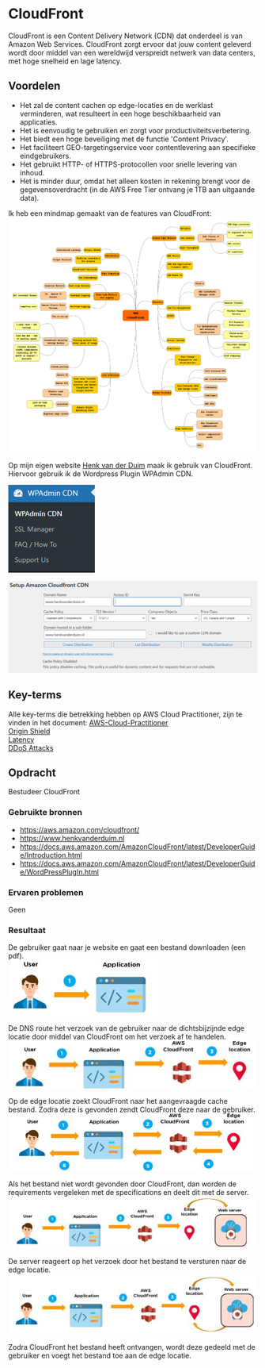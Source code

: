 # CloudFront
CloudFront is een Content Delivery Network (CDN) dat onderdeel is van Amazon Web Services. CloudFront zorgt ervoor dat jouw content geleverd wordt door middel van een wereldwijd verspreidt netwerk van data centers, met hoge snelheid en lage latency.

## Voordelen
- Het zal de content cachen op edge-locaties en de werklast verminderen, wat resulteert in een hoge beschikbaarheid van applicaties.
- Het is eenvoudig te gebruiken en zorgt voor productiviteitsverbetering.
- Het biedt een hoge beveiliging met de functie 'Content Privacy'.
- Het faciliteert GEO-targetingservice voor contentlevering aan specifieke eindgebruikers.
- Het gebruikt HTTP- of HTTPS-protocollen voor snelle levering van inhoud.
- Het is minder duur, omdat het alleen kosten in rekening brengt voor de gegevensoverdracht (in de AWS Free Tier ontvang je 1TB aan uitgaande data).

Ik heb een mindmap gemaakt van de features van CloudFront:  
![mindmap](../00_includes/mindmap-cloudfront.png)

Op mijn eigen website [Henk van der Duim](https://www.henkvanderduim.nl) maak ik gebruik van CloudFront. Hiervoor gebruik ik de Wordpress Plugin WPAdmin CDN.

![plugin](../00_includes/AWS-19f.png)

![setup](../00_includes/AWS-19g.png)

## Key-terms
Alle key-terms die betrekking hebben op AWS Cloud Practitioner, zijn te vinden in het document: [AWS-Cloud-Practitioner](../beschrijvingen/aws-cloud-practitioner.md)  
[Origin Shield](../beschrijvingen/aws-cloud-practitioner.md#OriginShield)  
[Latency](../beschrijvingen/aws-cloud-practitioner.md#LowLatency)  
[DDoS Attacks](../beschrijvingen/aws-cloud-practitioner.md#DDoS)  

## Opdracht
Bestudeer CloudFront
### Gebruikte bronnen
- https://aws.amazon.com/cloudfront/  
- https://www.henkvanderduim.nl  
- https://docs.aws.amazon.com/AmazonCloudFront/latest/DeveloperGuide/Introduction.html  
- https://docs.aws.amazon.com/AmazonCloudFront/latest/DeveloperGuide/WordPressPlugIn.html  

### Ervaren problemen
Geen

### Resultaat
De gebruiker gaat naar je website en gaat een bestand downloaden (een pdf).  
![stap1](../00_includes/AWS-19a.JPG)

De DNS route het verzoek van de gebruiker naar de dichtsbijzijnde edge locatie door middel van CloudFront om het verzoek af te handelen.  
![stap2](../00_includes/AWS-19b.JPG)

Op de edge locatie zoekt CloudFront naar het aangevraagde cache bestand. Zodra deze is gevonden zendt CloudFront deze naar de gebruiker.  
![stap3](../00_includes/AWS-19c.JPG)

Als het bestand niet wordt gevonden door CloudFront, dan worden de requirements vergeleken met de specifications en deelt dit met de server.  
![stap4](../00_includes/AWS-19d.JPG)

De server reageert op het verzoek door het bestand te versturen naar de edge locatie.  
![stap5](../00_includes/AWS-19e.JPG)

Zodra CloudFront het bestand heeft ontvangen, wordt deze gedeeld met de gebruiker en voegt het bestand toe aan de edge locatie.
